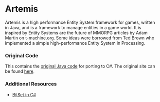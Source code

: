 # Artemis

Artemis is a high performance Entity System framework for games, written in Java, and is a framework to manage entities in a game world. It is inspired by Entity Systems are the future of MMORPG articles by Adam Martin on t-machine.org. Some ideas were borrowed from Ted Brown who implemented a simple high-performance Entity System in Processing.

### Original Code

This contains the [original Java code](http://code.google.com/p/artemis-framework) for porting to C#. The original site can be found [here](http://gamadu.com/artemis/).

### Additional Resources 

* [BitSet in C#](https://gist.github.com/NightOwl888/12abed2c1a68330ac57d)

